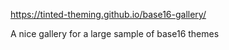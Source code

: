 https://tinted-theming.github.io/base16-gallery/

A nice gallery for a large sample of base16 themes